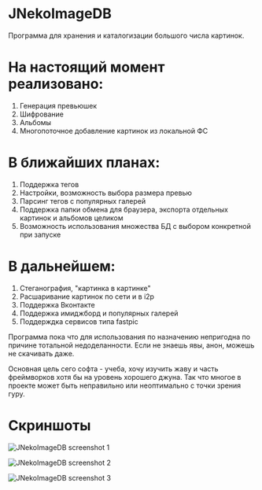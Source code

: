 # JNekoImageDB

Программа для хранения и каталогизации большого числа картинок.

# На настоящий момент реализовано:
1.	Генерация превьюшек
2.	Шифрование
3.	Альбомы
4.	Многопоточное добавление картинок из локальной ФС

# В ближайших планах:
1.	Поддержка тегов
2.	Настройки, возможность выбора размера превью
3.	Парсинг тегов с популярных галерей
4.	Поддержка папки обмена для браузера, экспорта отдельных картинок и альбомов целиком
5.	Возможность использования множества БД с выбором конкретной при запуске

# В дальнейшем:
1.	Стеганография, "картинка в картинке"
2.	Расшаривание картинок по сети и в i2p
3.	Поддержка Вконтакте
4.	Поддержка имиджборд и популярных галерей
5.	Поддерждка сервисов типа fastpic

Программа пока что для использования по назначению непригодна по причине тотальной недоделанности. Если не знаешь явы, анон, можешь не скачивать даже.

Основная цель сего софта - учеба, хочу изучить жаву и часть фреймворков хотя бы на уровень хорошего джуна. Так что многое в проекте может быть неправильно или неоптимально с точки зрения гуру.

# Скриншоты

![JNekoImageDB screenshot 1](https://github.com/konachan700/JNekoImageDB/raw/master/style/github_readme/screen1.png)

![JNekoImageDB screenshot 2](https://github.com/konachan700/JNekoImageDB/raw/master/style/github_readme/screen2.png)

![JNekoImageDB screenshot 3](https://github.com/konachan700/JNekoImageDB/raw/master/style/github_readme/screen3.png)